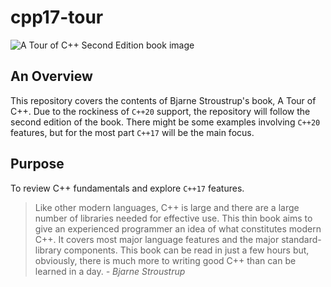 # cpp17-tour

![A Tour of C++ Second Edition book image](images/a-tour-of-cpp-second-edition.jpg)

## An Overview
This repository covers the contents of Bjarne Stroustrup's
book, A Tour of C++. Due to the rockiness
of `C++20` support, the repository will follow the second
edition of the book. There might be some examples
involving `C++20` features, but for the most part `C++17`
will be the main focus.

## Purpose
To review C++ fundamentals and explore `C++17` features.
> Like other modern languages, C++ is large and there 
are a large number of libraries needed for effective use.
This thin book aims to give an experienced programmer an
idea of what constitutes modern C++. It covers most major
language features and the major standard-library
components. This book can be read in just a few hours 
but, obviously, there is much more to writing good C++
than can be learned in a day. *- Bjarne Stroustrup*
